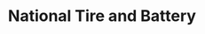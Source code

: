 ---
title: "National Tire and Battery"
url: /alexandria/national-tire-and-battery/
shop: Autowerkstatt
---